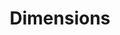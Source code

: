 ---
layout: default
bigquery: https://console.cloud.google.com/bigquery?p=covid-19-dimensions-ai&page=table&d=data&t=publications
contributors: Digital Science, https://www.digital-science.com/
cost: Free for personal, non-commercial use.
description: Dimensions contains more than 100 million publications, ranging from
  articles published in scholarly journals, books and book chapters, to preprints
  and conference proceedings. All publications are contextualized with linked data
  sets, funding, publications, patents, clinical trials, and policy documents. You
  can also view associated categories, funders, institutions, and researcher profiles.
documentation: https://docs.dimensions.ai/bigquery/index.html
last_edit: 04/06/2022, 23:26:12
location: https://www.dimensions.ai/products/free/
maintained_by: Digital Science, https://www.digital-science.com/
schema_fields:
- organisation_details
- publication_date
- research_org_countries
- funding_jpy
- name
- subtitles
- source_id
- funding_cny
- foa_number
- category_bra
- start_date
- expiration_date
- pmid
- filing_status
- filing_date
- journal
- arxiv_id
- proceedings_title
- research_orgs
- family_members_ids
- inventor_names
- application_number
- clinical_trial_ids
- funder_org_cities
- book_series_title
- aliases
- cited_by_ids
- authors
- brief_title
- funding_aud
- license
- conditions
- external_ids
- research_org_state_codes
- original_abstract
- current_assignee_countries
- current_assignee
- altmetrics
- funding_gbp
- associated_publication_doi
- cpc
- types
- wikipedia_url
- assignee_orgs
- legal_status
- eisbn
- start_year
- created_date
- journal_lists
- resulting_publication_ids
- metrics
- associated_publication_pmid
- relationships
- registry
- title
- original_assignee
- reference_ids
- associated_publication_arxiv_id
- researcher_ids
- acronyms
- interventions
- address
- citation_string
- date_print
- category_hra
- phase
- categories
- open_access_categories_v2
- citations_count
- current_assignee_orgs
- category_sdg
- date_imported_gbq
- conference
- labels
- funding_usd
- funding_amount
- repository_url
- mesh_headings
- date_online
- category_hrcs_hc
- research_org_cities
- assignee_countries
- associated_publication_id
- patent_ids
- links
- editors
- funding_chf
- open_access_categories
- doi
- funding_nzd
- resulting_publication_doi
- end_year
- repository_id
- publication_ids
- expiration_year
- priority_date
- category_for
- embargo_date
- active_years
- category_uoa
- description
- family_id
- jurisdiction
- legal_events
- research_org_country_names
- research_org_city_names
- funder_org_acronyms
- original_title
- linkout
- publisher
- parent_id
- funder_org_countries
- original_assignee_orgs
- pages
- funder_countries
- kind
- language
- established
- isbn
- investigators
- gender
- email_address
- family_count
- funding_cad
- year
- funding_details
- publication_year
- original_assignee_countries
- funder_orgs
- grant_number
- status
- date
- filing_year
- ipcr
- category_icrp_cso
- acknowledgements
- granted_date
- date_inserted
- funder_org_state_codes
- book_title
- end_date
- funder_org
- volume
- research_org_state_names
- citations
- supporting_grant_ids
- repository_name
- id
- date_normal
- granted_year
- abstract
- associated_grant_ids
- concepts
- acronym
- date_modified
- funding_currency
- category_rcdc
- pmcid
- issue
- category_icrp_ct
- priority_year
- type
- funding_eur
- category_hrcs_rac
- mesh_terms
shortname: dimensions
tags:
- scholarly literature
- patents
- funding
- clinical trials
- academic profiles
terms_of_use: 'Use of both the Dimensions COVID-19 dataset and full Dimensions dataset
  are subject to the Dimensions Terms of use: https://www.dimensions.ai/policies-terms-legal '
title: Dimensions
uuid: dcff88bd-fe6b-4fdb-8159-809bf9d7bc1c
---